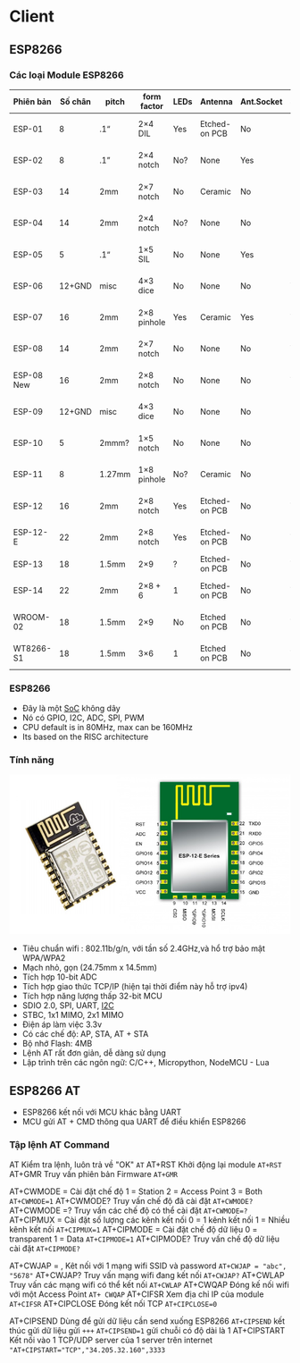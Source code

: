 # Client
## ESP8266

### Các loại Module ESP8266


| Phiên bản| Số chân   | pitch  | form factor | LEDs |Antenna|Ant.Socket| Shielded |dài mm | 
|------------|--------|--------|-------------|------|---------------|------------|----------|---------------| 
| ESP-01     | 8      | .1“    | 2×4 DIL     | Yes  | Etched-on PCB | No         | No       | 14.3 x 24.8   | 
| ESP-02     | 8      | .1”    | 2×4 notch   | No?  | None          | Yes        | No       | 14.2 x 14.2   | 
| ESP-03     | 14     | 2mm    | 2×7 notch   | No   | Ceramic       | No         | No       | 17.3 x 12.1   | 
| ESP-04     | 14     | 2mm    | 2×4 notch   | No?  | None          | No         | No       | 14.7 x 12.1   | 
| ESP-05     | 5      | .1“    | 1×5 SIL     | No   | None          | Yes        | No       | 14.2 x 14.2   | 
| ESP-06     | 12+GND | misc   | 4×3 dice    | No   | None          | No         | Yes      | 16.3 x 13.1   | 
| ESP-07     | 16     | 2mm    | 2×8 pinhole | Yes  | Ceramic       | Yes        | Yes      | 20.0 x 16.0   | 
| ESP-08     | 14     | 2mm    | 2×7 notch   | No   | None          | No         | Yes      | 17.0 x 16.0   | 
| ESP-08 New | 16     | 2mm    | 2×8 notch   | No   | None          | No         | Yes      | 18.0 x 16.0   | 
| ESP-09     | 12+GND | misc   | 4×3 dice    | No   | None          | No         | No       | 10.0 x 10.0   | 
| ESP-10     | 5      | 2mmm?  | 1×5 notch   | No   | None          | No         | No       | 14.2 x 10.0   | 
| ESP-11     | 8      | 1.27mm | 1×8 pinhole | No?  | Ceramic       | No         | No       | 17.3 x 12.1   | 
| ESP-12     | 16     | 2mm    | 2×8 notch   | Yes  | Etched-on PCB | No         | Yes      | 24.0 x 16.0   | 
| ESP-12-E   | 22     | 2mm    | 2×8 notch   | Yes  | Etched-on PCB | No         | Yes      | 24.0 x 16.0   | 
| ESP-13     | 18     | 1.5mm  | 2×9         | ?    | Etched-on PCB | No         | Yes      | ? x ?         | 
| ESP-14     | 22     | 2mm    | 2×8 + 6     | 1    | Etched-on PCB | No         | Yes      | 24.3 x 16.2   | 
| WROOM-02   | 18     | 1.5mm  | 2×9         | No   | Etched on PCB | No         | Yes      | 20.0 x 18.0   | 
| WT8266-S1  | 18     | 1.5mm  | 3×6         | 1    | Etched on PCB | No         | Yes      | 15.0 x 18.6   | 


### ESP8266 

* Đây là một [SoC](https://en.wikipedia.org/wiki/System_on_a_chip) không dây 
* Nó có GPIO, I2C, ADC, SPI, PWM
* CPU default is in 80MHz, max can be 160MHz
* Its based on the RISC architecture

### Tính năng
![Screenshot](esp8266.jpg)


* Tiêu chuẩn wifi : 802.11b/g/n, với tần số 2.4GHz,và hổ trợ bảo mật WPA/WPA2
* Mạch nhỏ, gọn (24.75mm x 14.5mm)
* Tích hợp 10-bit ADC
* Tích hợp giao thức TCP/IP (hiện tại thời điểm này hỗ trợ ipv4)
* Tích hợp năng lượng thấp 32-bit MCU
* SDIO 2.0, SPI, UART, [I2C](Drivers)
* STBC, 1x1 MIMO, 2x1 MIMO
* Điện áp làm việc 3.3v
* Có các chế độ: AP, STA, AT + STA
* Bộ nhớ Flash: 4MB
* Lệnh AT rất đơn giản, dễ dàng sử dụng
* Lập trình trên các ngôn ngữ: C/C++, Micropython, NodeMCU - Lua

## ESP8266 AT
* ESP8266 kết nối với MCU khác bằng UART
* MCU gửi AT + CMD thông qua UART để điều khiển ESP8266

### Tập lệnh AT Command
AT						Kiểm tra lệnh, luôn trả về "OK" 			 	`AT`
AT+RST					Khởi động lại module	 						`AT+RST`
AT+GMR					Truy vấn phiên bản Firmware 	 				`AT+GMR`


AT+CWMODE = <mode>		Cài đặt chế độ	1 = Station 2 = Access Point  3 = Both							`AT+CWMODE=1`
AT+CWMODE?				Truy vấn chế độ đã cài đặt	 													`AT+CWMODE?`
AT+CWMODE =?			Truy vấn các chế độ có thể cài đặt	 											`AT+CWMODE=?`
AT+CIPMUX = <mode>		Cài đặt số lượng các kênh kết nối	0 = 1 kênh kết nối 1 = Nhiều kênh kết nối	`AT+CIPMUX=1`
AT+CIPMODE = <mode>		Cài đặt chế độ dữ liệu	0 = transparent  1 = Data								`AT+CIPMODE=1`
AT+CIPMODE?				Truy vấn chế độ dữ liệu cài đặt	 												`AT+CIPMODE?`

AT+CWJAP = <ssid>, <password>		Kêt nối với 1 mạng wifi	SSID và password     `AT+CWJAP = "abc", "5678"`
AT+CWJAP?		Truy vấn mạng wifi đang kết nối	 			`AT+CWJAP?`
AT+CWLAP		Truy vấn các mạng wifi có thể kết nối	 	`AT+CWLAP`
AT+CWQAP		Đóng kế nối wifi với một Access Point	 	`AT+ CWQAP`
AT+CIFSR		Xem địa chỉ IP của module	 				`AT+CIFSR`
AT+CIPCLOSE 	Đóng kết nối TCP 							`AT+CIPCLOSE=0`

AT+CIPSEND		Dùng để gửi dữ liệu cần send xuống ESP8266  `AT+CIPSEND` kết thúc gửi dữ liệu gửi `+++` 
															`AT+CIPSEND=1` gửi chuỗi có độ dài là 1
AT+CIPSTART     Kết nối vào 1 TCP/UDP server của 1 server trên internet    `"AT+CIPSTART="TCP","34.205.32.160",3333`